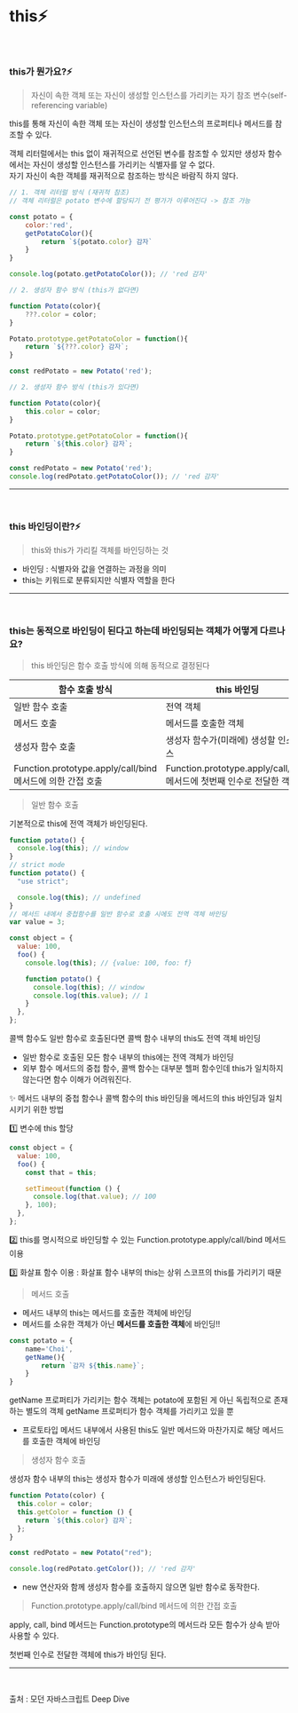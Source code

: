 # this⚡️

<br/>

### this가 뭔가요?⚡️

> 자신이 속한 객체 또는 자신이 생성할 인스턴스를 가리키는 자기 참조 변수(self-referencing variable)

this를 통해 자신이 속한 객체 또는 자신이 생성할 인스턴스의 프로퍼티나 메서드를 참조할 수 있다.

객체 리터럴에서는 this 없이 재귀적으로 선언된 변수를 참조할 수 있지만 생성자 함수에서는 자신이 생성할 인스턴스를 가리키는 식별자를 알 수 없다.  
자기 자신이 속한 객체를 재귀적으로 참조하는 방식은 바람직 하지 않다.

```js
// 1. 객체 리터럴 방식 (재귀적 참조)
// 객체 리터럴은 potato 변수에 할당되기 전 평가가 이루어진다 -> 참조 가능

const potato = {
    color:'red',
    getPotatoColor(){
        return `${potato.color} 감자`
    }
}

console.log(potato.getPotatoColor()); // 'red 감자'

// 2. 생성자 함수 방식 (this가 없다면)

function Potato(color){
    ???.color = color;
}

Potato.prototype.getPotatoColor = function(){
    return `${???.color} 감자`;
}

const redPotato = new Potato('red');

// 2. 생성자 함수 방식 (this가 있다면)

function Potato(color){
    this.color = color;
}

Potato.prototype.getPotatoColor = function(){
    return `${this.color} 감자`;
}

const redPotato = new Potato('red');
console.log(redPotato.getPotatoColor()); // 'red 감자'


```

---

<br/>

### this 바인딩이란?⚡️

> this와 this가 가리킬 객체를 바인딩하는 것

- 바인딩 : 식별자와 값을 연결하는 과정을 의미
- this는 키워드로 분류되지만 식별자 역할을 한다

---

<br/>

### this는 동적으로 바인딩이 된다고 하는데 바인딩되는 객체가 어떻게 다르나요?

> this 바인딩은 함수 호출 방식에 의해 동적으로 결정된다

| 함수 호출 방식                                             | this 바인딩                                                           |
| ---------------------------------------------------------- | --------------------------------------------------------------------- |
| 일반 함수 호출                                             | 전역 객체                                                             |
| 메서드 호출                                                | 메서드를 호출한 객체                                                  |
| 생성자 함수 호출                                           | 생성자 함수가(미래에) 생성할 인스턴스                                 |
| Function.prototype.apply/call/bind 메서드에 의한 간접 호출 | Function.prototype.apply/call/bind 메서드에 첫번째 인수로 전달한 객체 |

> 일반 함수 호출

기본적으로 this에 전역 객체가 바인딩된다.

```js
function potato() {
  console.log(this); // window
}
// strict mode
function potato() {
  "use strict";

  console.log(this); // undefined
}
// 메서드 내에서 중첩함수를 일반 함수로 호출 시에도 전역 객체 바인딩
var value = 3;

const object = {
  value: 100,
  foo() {
    console.log(this); // {value: 100, foo: f}

    function potato() {
      console.log(this); // window
      console.log(this.value); // 1
    }
  },
};
```

콜백 함수도 일반 함수로 호출된다면 콜백 함수 내부의 this도 전역 객체 바인딩

- 일반 함수로 호출된 모든 함수 내부의 this에는 전역 객체가 바인딩
- 외부 함수 메서드의 중첩 함수, 콜백 함수는 대부분 헬퍼 함수인데 this가 일치하지 않는다면 함수 이해가 어려워진다.

✨ 메서드 내부의 중첩 함수나 콜백 함수의 this 바인딩을 메서드의 this 바인딩과 일치시키기 위한 방법

1️⃣ 변수에 this 할당

```js
const object = {
  value: 100,
  foo() {
    const that = this;

    setTimeout(function () {
      console.log(that.value); // 100
    }, 100);
  },
};
```

2️⃣ this를 명시적으로 바인딩할 수 있는 Function.prototype.apply/call/bind 메서드 이용

3️⃣ 화살표 함수 이용 : 화살표 함수 내부의 this는 상위 스코프의 this를 가리키기 때문

> 메서드 호출

- 메서드 내부의 this는 메서드를 호출한 객체에 바인딩
- 메서드를 소유한 객체가 아닌 **메서드를 호출한 객체**에 바인딩!!

```js
const potato = {
    name='Choi',
    getName(){
        return `감자 ${this.name}`;
    }
}
```

getName 프로퍼티가 가리키는 함수 객체는 potato에 포함된 게 아닌 독립적으로 존재하는 별도의 객체 getName 프로퍼티가 함수 객체를 가리키고 있을 뿐

- 프로토타입 메서드 내부에서 사용된 this도 일반 메서드와 마찬가지로 해당 메서드를 호출한 객체에 바인딩

> 생성자 함수 호출

생성자 함수 내부의 this는 생성자 함수가 미래에 생성할 인스턴스가 바인딩된다.

```js
function Potato(color) {
  this.color = color;
  this.getColor = function () {
    return `${this.color} 감자`;
  };
}

const redPotato = new Potato("red");

console.log(redPotato.getColor()); // 'red 감자'
```

- new 연산자와 함께 생성자 함수를 호출하지 않으면 일반 함수로 동작한다.

> Function.prototype.apply/call/bind 메서드에 의한 간접 호출

apply, call, bind 메서드는 Function.prototype의 메서드라 모든 함수가 상속 받아 사용할 수 있다.

첫번째 인수로 전달한 객체에 this가 바인딩 된다.

---

<br/>

출처 : 모던 자바스크립트 Deep Dive
